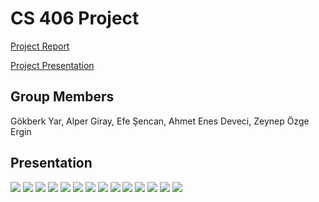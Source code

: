 # CS 406 Project 

[Project Report](https://github.com/Efesencan/CS406-Group-Project/blob/master/CS406_Project_Final_Report.pdf)

[Project Presentation](https://github.com/Efesencan/CS406-Group-Project/blob/master/CS_406_Presentation.pdf)

## Group Members

Gökberk Yar, Alper Giray, Efe Şencan, Ahmet Enes Deveci, Zeynep Özge Ergin

## Presentation

<div>
  <img src="https://raw.githubusercontent.com/CS-406-Parallel-Programming/CS406-Group-Project/master/images/CS_406_Presentation-01.png">
  <img src="https://raw.githubusercontent.com/CS-406-Parallel-Programming/CS406-Group-Project/master/images/CS_406_Presentation-02.png">
  <img src="https://raw.githubusercontent.com/CS-406-Parallel-Programming/CS406-Group-Project/master/images/CS_406_Presentation-03.png">
  <img src="https://raw.githubusercontent.com/CS-406-Parallel-Programming/CS406-Group-Project/master/images/CS_406_Presentation-04.png">
  <img src="https://raw.githubusercontent.com/CS-406-Parallel-Programming/CS406-Group-Project/master/images/CS_406_Presentation-05.png">
  <img src="https://raw.githubusercontent.com/CS-406-Parallel-Programming/CS406-Group-Project/master/images/CS_406_Presentation-06.png">
  <img src="https://raw.githubusercontent.com/CS-406-Parallel-Programming/CS406-Group-Project/master/images/CS_406_Presentation-07.png">
  <img src="https://raw.githubusercontent.com/CS-406-Parallel-Programming/CS406-Group-Project/master/images/CS_406_Presentation-08.png">
  <img src="https://raw.githubusercontent.com/CS-406-Parallel-Programming/CS406-Group-Project/master/images/CS_406_Presentation-09.png">
  <img src="https://raw.githubusercontent.com/CS-406-Parallel-Programming/CS406-Group-Project/master/images/CS_406_Presentation-10.png">
  <img src="https://raw.githubusercontent.com/CS-406-Parallel-Programming/CS406-Group-Project/master/images/CS_406_Presentation-11.png">
  <img src="https://raw.githubusercontent.com/CS-406-Parallel-Programming/CS406-Group-Project/master/images/CS_406_Presentation-12.png">
  <img src="https://raw.githubusercontent.com/CS-406-Parallel-Programming/CS406-Group-Project/master/images/CS_406_Presentation-13.png">
  <img src="https://raw.githubusercontent.com/CS-406-Parallel-Programming/CS406-Group-Project/master/images/CS_406_Presentation-14.png">

 </div>
  
